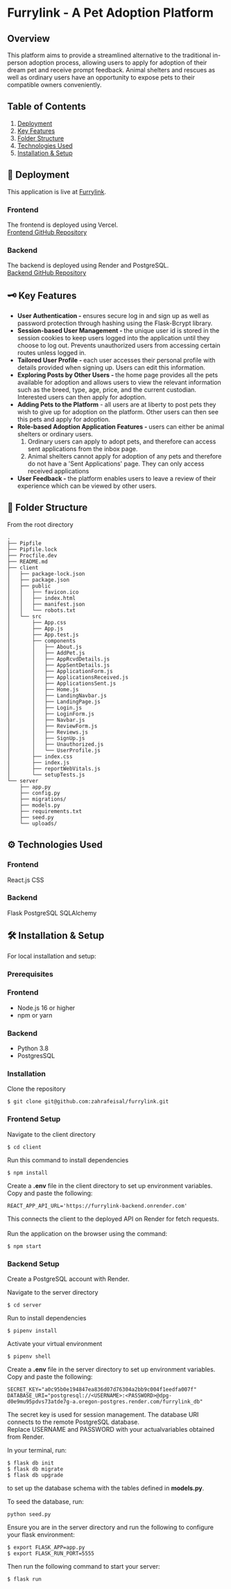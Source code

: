 # Furrylink - A Pet Adoption Platform

## Overview
This platform aims to provide a streamlined alternative to the traditional in-person adoption process, allowing users to apply for adoption of their dream pet and receive prompt feedback. Animal shelters and rescues as well as ordinary users have an opportunity to expose pets to their compatible owners conveniently.

## Table of Contents
1. [Deployment](#🔗-deployment)
2. [Key Features](#🗝️-key-features)
3. [Folder Structure](#📂-folder-structure)
4. [Technologies Used](#⚙️-technologies-used)
5. [Installation & Setup](#🛠️-installation--setup)


## 🔗 Deployment
This application is live at [Furrylink](https://furrylink-frontend.vercel.app/).

### Frontend
The frontend is deployed using Vercel.<br />
[Frontend GitHub Repository](https://github.com/zahrafeisal/furrylink-frontend)

### Backend
The backend is deployed using Render and PostgreSQL.<br />
[Backend GitHub Repository](https://github.com/zahrafeisal/furrylink-backend)


## 🗝️ Key Features
<ul>
<li><strong>User Authentication - </strong>ensures secure log in and sign up as well as password protection through hashing using the Flask-Bcrypt library.</li>
<li><strong>Session-based User Management - </strong>the unique user id is stored in the session cookies to keep users logged into the application until they choose to log out. Prevents unauthorized users from accessing certain routes unless logged in.</li>
<li><strong>Tailored User Profile - </strong>each user accesses their personal profile with details provided when signing up. Users can edit this information.</li>
<li><strong>Exploring Posts by Other Users - </strong>the home page provides all the pets available for adoption and allows users to view the relevant information such as the breed, type, age, price, and the current custodian. Interested users can then apply for adoption. </li>
<li><strong>Adding Pets to the Platform</strong> - all users are at liberty to post pets they wish to give up for adoption on the platform. Other users can then see this pets and apply for adoption. </li>
<li><strong>Role-based Adoption Application Features - </strong>users can either be animal shelters or ordinary users.<br />

1. Ordinary users can apply to adopt pets, and therefore can access sent applications from the inbox page.
2. Animal shelters cannot apply for adoption of any pets and therefore do not have a 'Sent Applications' page. They can only access received applications
</li>
<li><strong>User Feedback - </strong>the platform enables users to leave a review of their experience which can be viewed by other users.</li>
</ul>


## 📂 Folder Structure
From the root directory
```code
.
├── Pipfile
├── Pipfile.lock
├── Procfile.dev
├── README.md
├── client
│   ├── package-lock.json
│   ├── package.json
│   ├── public
│   │   ├── favicon.ico
│   │   ├── index.html
│   │   ├── manifest.json
│   │   └── robots.txt
│   └── src
│       ├── App.css
│       ├── App.js
│       ├── App.test.js
│       ├── components
│       │   ├── About.js
│       │   ├── AddPet.js
│       │   ├── AppRcvdDetails.js
│       │   ├── AppSentDetails.js
│       │   ├── ApplicationForm.js
│       │   ├── ApplicationsReceived.js
│       │   ├── ApplicationsSent.js
│       │   ├── Home.js
│       │   ├── LandingNavbar.js
│       │   ├── LandingPage.js
│       │   ├── Login.js
│       │   ├── LoginForm.js
│       │   ├── Navbar.js
│       │   ├── ReviewForm.js
│       │   ├── Reviews.js
│       │   ├── SignUp.js
│       │   ├── Unauthorized.js
│       │   └── UserProfile.js
│       ├── index.css
│       ├── index.js
│       ├── reportWebVitals.js
│       └── setupTests.js
└── server
    ├── app.py
    ├── config.py
    ├── migrations/
    ├── models.py
    ├── requirements.txt
    ├── seed.py
    └── uploads/
```

## ⚙️ Technologies Used

### Frontend
React.js
CSS

### Backend
Flask
PostgreSQL
SQLAlchemy


## 🛠️ Installation & Setup
For local installation and setup:

### Prerequisites

### Frontend
<ul>
<li>Node.js 16 or higher</li>
<li>npm or yarn</li>
</ul>

### Backend
<ul>
<li>Python 3.8</li>
<li>PostgresSQL</li>
</ul>

### Installation
Clone the repository
```code
$ git clone git@github.com:zahrafeisal/furrylink.git
```

### Frontend Setup
Navigate to the client directory
```code
$ cd client
```
Run this command to install dependencies
```code
$ npm install
```
Create a <strong>.env</strong> file in the client directory to set up environment variables. Copy and paste the following:
```code
REACT_APP_API_URL='https://furrylink-backend.onrender.com'
```
This connects the client to the deployed API on Render for fetch requests.<br />
<br />
Run the application on the browser using the command:
```code
$ npm start
```

### Backend Setup
Create a PostgreSQL account with Render.<br />

Navigate to the server directory
```code
$ cd server
```
Run to install dependencies
```code
$ pipenv install
```
Activate your virtual environment
```code
$ pipenv shell
```
Create a <strong>.env</strong> file in the server directory to set up environment variables. Copy and paste the following:
```code
SECRET_KEY="a0c95b0e194847ea836d07d76304a2bb9c004f1eedfa007f"
DATABASE_URI="postgresql://<USERNAME>:<PASSWORD>@dpg-d0e9mu95pdvs73atde7g-a.oregon-postgres.render.com/furrylink_db"
```
The secret key is used for session management. The database URI connects to the remote PostgreSQL database.<br />
Replace USERNAME and PASSWORD with your actualvariables obtained from Render.

In your terminal, run:
```code
$ flask db init
$ flask db migrate
$ flask db upgrade
```
to set up the database schema with the tables defined in <strong>models.py</strong>.

To seed the database, run:
```code
python seed.py
```
Ensure you are in the server directory and run the following to configure your flask environment:
```code
$ export FLASK_APP=app.py
$ export FLASK_RUN_PORT=5555
```
Then run the following command to start your server:
```code
$ flask run
```